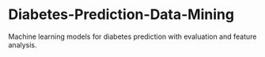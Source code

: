 # Diabetes-Prediction-Data-Mining
Machine learning models for diabetes prediction with evaluation and feature analysis.
